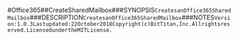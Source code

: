 #Office365##CreateSharedMailbox###SYNOPSIS```CreatesanOffice365SharedMailbox```###DESCRIPTION```CreatesanOffice365SharedMailbox```###NOTES```Version:1.0.3Lastupdated:22October2018Copyright(c)BitTitan,Inc.Allrightsreserved.LicensedundertheMITLicense.```
